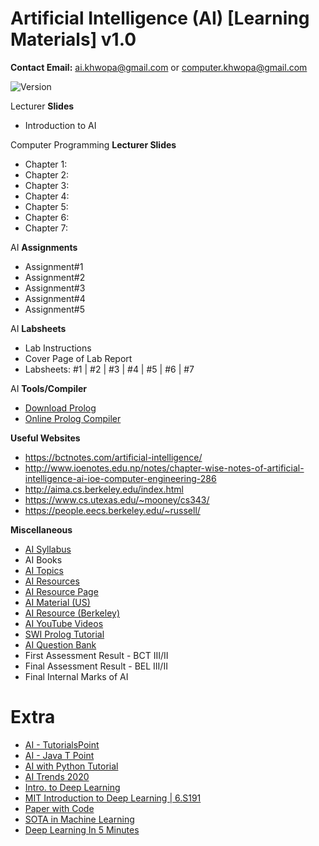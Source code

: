 # Artificial Intelligence (AI) [Learning Materials] v1.0

**Contact Email:** ai.khwopa@gmail.com or computer.khwopa@gmail.com

 ![Version](https://img.shields.io/badge/version-1.0-blue.svg)

Lecturer **Slides**
- Introduction to AI

Computer Programming **Lecturer Slides**
- Chapter 1: 
- Chapter 2: 
- Chapter 3: 
- Chapter 4: 
- Chapter 5: 
- Chapter 6: 
- Chapter 7: 


AI **Assignments**
- Assignment#1
- Assignment#2
- Assignment#3
- Assignment#4
- Assignment#5

AI **Labsheets**
- Lab Instructions
- Cover Page of Lab Report
- Labsheets: #1 | #2 | #3 | #4 | #5 | #6 | #7

AI **Tools/Compiler**
- [Download Prolog](https://www.swi-prolog.org/download/stable)
- [Online Prolog Compiler](https://www.tutorialspoint.com/execute_prolog_online.php)

**Useful Websites**
- https://bctnotes.com/artificial-intelligence/
- http://www.ioenotes.edu.np/notes/chapter-wise-notes-of-artificial-intelligence-ai-ioe-computer-engineering-286
- http://aima.cs.berkeley.edu/index.html
- https://www.cs.utexas.edu/~mooney/cs343/
- https://people.eecs.berkeley.edu/~russell/

**Miscellaneous**
- [AI Syllabus](https://github.com/ErSKS/AI/blob/master/01_Syllabus_AI.pdf)
- AI Books
- [AI Topics](https://aitopics.org/search)
- [AI Resources](http://airesources.org/)
- [AI Resource Page](https://bctnotes.com/artificial-intelligence/)
- [AI Material (US)](https://www.cs.utexas.edu/~mooney/cs343/)
- [AI Resource (Berkeley)](http://aima.cs.berkeley.edu/)
- [AI YouTube Videos](https://www.youtube.com/playlist?list=PL9zFgBale5fug7z_YlD9M0x8gdZ7ziXen)
- [SWI Prolog Tutorial](https://www.youtube.com/watch?v=4vv3EOjtpHo&list=PLEJXowNB4kPy3_qhGksOO8ch_Di7T8_9E)
- [AI Question Bank](https://drive.google.com/drive/folders/1toajMBDZ2Oap663ZuJxVKWqDSYgfCL-9?usp=sharing)
- First Assessment Result - BCT III/II
- Final Assessment Result - BEL III/II
- Final Internal Marks of AI

# Extra
- [AI - TutorialsPoint](https://www.tutorialspoint.com/artificial_intelligence/index.htm)
- [AI - Java T Point](https://www.javatpoint.com/artificial-intelligence-tutorial)
- [AI with Python Tutorial](https://www.tutorialspoint.com/artificial_intelligence_with_python/index.htm)
- [AI Trends 2020](https://www.youtube.com/watch?v=9RmaCNz1ngE)
- [Intro. to Deep Learning](http://introtodeeplearning.com/)
- [MIT Introduction to Deep Learning | 6.S191](https://www.youtube.com/watch?v=njKP3FqW3Sk&list=PLtBw6njQRU-rwp5__7C0oIVt26ZgjG9NI)
- [Paper with Code](https://paperswithcode.com/)
- [SOTA in Machine Learning](https://paperswithcode.com/sota)
 - [Deep Learning In 5 Minutes](https://www.youtube.com/watch?v=6M5VXKLf4D4)
